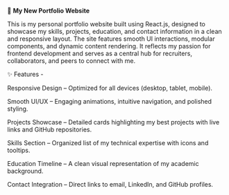 🚀 **My New Portfolio Website**

This is my personal portfolio website built using React.js, designed to showcase my skills, projects, education, and contact information in a clean and responsive layout. The site features smooth UI interactions, modular components, and dynamic content rendering. It reflects my passion for frontend development and serves as a central hub for recruiters, collaborators, and peers to connect with me.


✨ Features - 

Responsive Design – Optimized for all devices (desktop, tablet, mobile).

Smooth UI/UX – Engaging animations, intuitive navigation, and polished styling.

Projects Showcase – Detailed cards highlighting my best projects with live links and GitHub repositories.

Skills Section – Organized list of my technical expertise with icons and tooltips.

Education Timeline – A clean visual representation of my academic background.

Contact Integration – Direct links to email, LinkedIn, and GitHub profiles.
